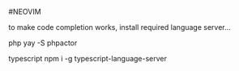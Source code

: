 #NEOVIM

to make code completion works, install required language server...


php
yay -S phpactor

typescript
npm i -g typescript-language-server





